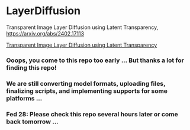 # LayerDiffusion

Transparent Image Layer Diffusion using Latent Transparency, https://arxiv.org/abs/2402.17113

[Transparent Image Layer Diffusion using Latent Transparency](https://arxiv.org/abs/2402.17113)

### Ooops, you come to this repo too early ... But thanks a lot for finding this repo!

### We are still converting model formats, uploading files, finalizing scripts, and implementing supports for some platforms ...

### Fed 28: Please check this repo several hours later or come back tomorrow ...

